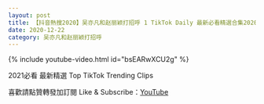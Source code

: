 ```yaml
---
layout: post
title: 【抖音熱搜2020】吴亦凡和赵丽颖打招呼 1 TikTok Daily 最新必看精選合集2020 12 22
date: 2020-12-22
category: 吴亦凡和赵丽颖打招呼
---
```


{% include youtube-video.html id="bsEARwXCU2g" %}

2021必看 最新精選 Top TikTok Trending Clips

喜歡請點贊轉發加訂閱 Like & Subscribe：[YouTube](https://www.youtube.com/channel/UCAoR7VcanIPd04uEq_GIylA/videos)


